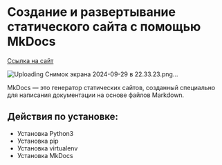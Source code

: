 # Создание и развертывание статического сайта c помощью MkDocs 

[Ccылка на сайт](https://mery182.github.io/python_pr1/)

![Uploading Снимок экрана 2024-09-29 в 22.33.23.png…]()



MkDocs — это генератор статических сайтов, созданный специально для написания документации на основе файлов Markdown.

## Действия по установке:
- Установка Python3
- Установка pip
- Установка virtualenv
- Установка MkDocs



